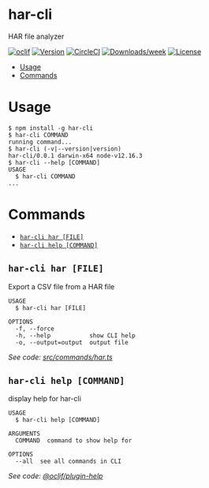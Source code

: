 har-cli
=======

HAR file analyzer

[![oclif](https://img.shields.io/badge/cli-oclif-brightgreen.svg)](https://oclif.io)
[![Version](https://img.shields.io/npm/v/har-cli.svg)](https://npmjs.org/package/har-cli)
[![CircleCI](https://circleci.com/gh/bipiane/har-cli/tree/master.svg?style=shield)](https://circleci.com/gh/bipiane/har-cli/tree/master)
[![Downloads/week](https://img.shields.io/npm/dw/har-cli.svg)](https://npmjs.org/package/har-cli)
[![License](https://img.shields.io/npm/l/har-cli.svg)](https://github.com/bipiane/har-cli/blob/master/package.json)

<!-- toc -->
* [Usage](#usage)
* [Commands](#commands)
<!-- tocstop -->
# Usage
<!-- usage -->
```sh-session
$ npm install -g har-cli
$ har-cli COMMAND
running command...
$ har-cli (-v|--version|version)
har-cli/0.0.1 darwin-x64 node-v12.16.3
$ har-cli --help [COMMAND]
USAGE
  $ har-cli COMMAND
...
```
<!-- usagestop -->
# Commands
<!-- commands -->
* [`har-cli har [FILE]`](#har-cli-har-file)
* [`har-cli help [COMMAND]`](#har-cli-help-command)

## `har-cli har [FILE]`

Export a CSV file from a HAR file

```
USAGE
  $ har-cli har [FILE]

OPTIONS
  -f, --force
  -h, --help           show CLI help
  -o, --output=output  output file
```

_See code: [src/commands/har.ts](https://github.com/bipiane/har-cli/blob/v0.0.1/src/commands/har.ts)_

## `har-cli help [COMMAND]`

display help for har-cli

```
USAGE
  $ har-cli help [COMMAND]

ARGUMENTS
  COMMAND  command to show help for

OPTIONS
  --all  see all commands in CLI
```

_See code: [@oclif/plugin-help](https://github.com/oclif/plugin-help/blob/v3.2.2/src/commands/help.ts)_
<!-- commandsstop -->
